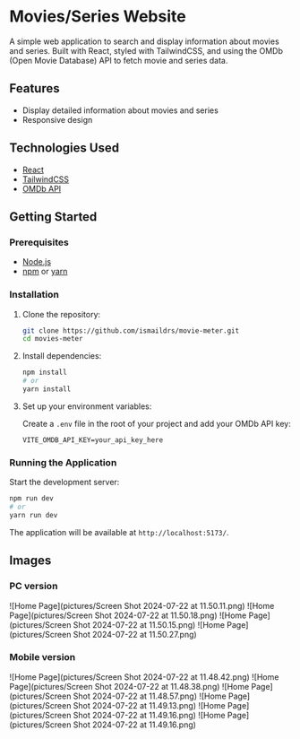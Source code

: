 # Movies/Series Website

A simple web application to search and display information about movies and series. Built with React, styled with TailwindCSS, and using the OMDb (Open Movie Database) API to fetch movie and series data.

## Features

- Display detailed information about movies and series
- Responsive design

## Technologies Used

- [React](https://reactjs.org/)
- [TailwindCSS](https://tailwindcss.com/)
- [OMDb API](http://www.omdbapi.com/)

## Getting Started

### Prerequisites

- [Node.js](https://nodejs.org/)
- [npm](https://www.npmjs.com/) or [yarn](https://yarnpkg.com/)

### Installation

1. Clone the repository:

    ```bash
    git clone https://github.com/ismaildrs/movie-meter.git
    cd movies-meter
    ```

2. Install dependencies:

    ```bash
    npm install
    # or
    yarn install
    ```

3. Set up your environment variables:

    Create a `.env` file in the root of your project and add your OMDb API key:

    ```plaintext
    VITE_OMDB_API_KEY=your_api_key_here
    ```

### Running the Application

Start the development server:

```bash
npm run dev
# or
yarn run dev
```

The application will be available at `http://localhost:5173/`.

## Images

### PC version
![Home Page](pictures/Screen Shot 2024-07-22 at 11.50.11.png)
![Home Page](pictures/Screen Shot 2024-07-22 at 11.50.18.png)
![Home Page](pictures/Screen Shot 2024-07-22 at 11.50.15.png)
![Home Page](pictures/Screen Shot 2024-07-22 at 11.50.27.png)

### Mobile version
![Home Page](pictures/Screen Shot 2024-07-22 at 11.48.42.png)
![Home Page](pictures/Screen Shot 2024-07-22 at 11.48.38.png)
![Home Page](pictures/Screen Shot 2024-07-22 at 11.48.57.png)
![Home Page](pictures/Screen Shot 2024-07-22 at 11.49.13.png)
![Home Page](pictures/Screen Shot 2024-07-22 at 11.49.16.png)
![Home Page](pictures/Screen Shot 2024-07-22 at 11.49.16.png)